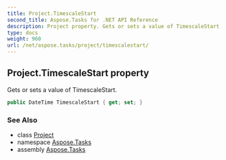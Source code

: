 ```yaml
---
title: Project.TimescaleStart
second_title: Aspose.Tasks for .NET API Reference
description: Project property. Gets or sets a value of TimescaleStart
type: docs
weight: 960
url: /net/aspose.tasks/project/timescalestart/
---
```

## Project.TimescaleStart property

Gets or sets a value of TimescaleStart.

```csharp
public DateTime TimescaleStart { get; set; }
```

### See Also

* class [Project](../)
* namespace [Aspose.Tasks](../../project/)
* assembly [Aspose.Tasks](../../../)


